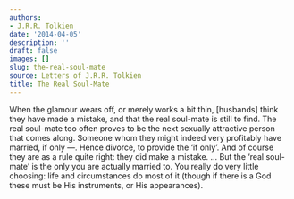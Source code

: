 ```yaml
---
authors:
- J.R.R. Tolkien
date: '2014-04-05'
description: ''
draft: false
images: []
slug: the-real-soul-mate
source: Letters of J.R.R. Tolkien
title: The Real Soul-Mate
---
```


When the glamour wears off, or merely works a bit thin, [husbands] think they have made a mistake, and that the real soul-mate is still to find. The real soul-mate too often proves to be the next sexually attractive person that comes along. Someone whom they might indeed very profitably have married, if only —. Hence divorce, to provide the ‘if only’. And of course they are as a rule quite right: they did make a mistake. ... But the ‘real soul-mate’ is the only you are actually married to. You really do very little choosing: life and circumstances do most of it (though if there is a God these must be His instruments, or His appearances).